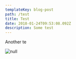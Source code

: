 ```yaml
---
templateKey: blog-post
path: /test
title: Test
date: 2018-01-24T09:53:08.092Z
description: Some test
---
```

Another te 

![null](/img/chemex.jpg)
